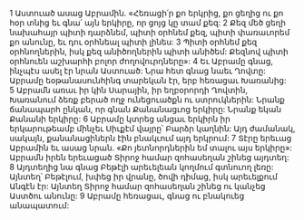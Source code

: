 1 Աստուած ասաց Աբրամին. «Հեռացի՛ր քո երկրից, քո ցեղից ու քո հօր տնից եւ գնա՛ այն երկիրը, որ ցոյց կը տամ քեզ: 2 Քեզ մեծ ցեղի նախահայր պիտի դարձնեմ, պիտի օրհնեմ քեզ, պիտի փառաւորեմ քո անունը, եւ դու օրհնեալ պիտի լինես: 3 Պիտի օրհնեմ քեզ օրհնողներին, իսկ քեզ անիծողներին պիտի անիծեմ: Քեզնով պիտի օրհնուեն աշխարհի բոլոր ժողովուրդները»: 4 Եւ Աբրամը գնաց, ինչպէս ասել էր նրան Աստուած: Նրա հետ գնաց նաեւ Ղովտը: Աբրամը եօթանասունհինգ տարեկան էր, երբ հեռացաւ Խառանից: 5 Աբրամն առաւ իր կին Սարային, իր եղբօրորդի Ղովտին, Խառանում ձեռք բերած ողջ ունեցուածքն ու ստրուկներին: Նրանք ճանապարհ ընկան, որ գնան Քանանացւոց երկիրը: Նրանք եկան Քանանի երկիրը: 6 Աբրամը կտրեց անցաւ երկիրն իր երկարութեամբ մինչեւ Սիւքէմ վայրը՝ Բարձր կաղնին: Այդ ժամանակ, սակայն, քանանացիներն էին բնակւում այդ երկրում: 7 Տէրը երեւաց Աբրամին եւ ասաց նրան. «Քո յետնորդներին եմ տալու այս երկիրը»: Աբրամն իրեն երեւացած Տիրոջ համար զոհասեղան շինեց այդտեղ: 8 Այդտեղից նա գնաց Բեթէլի արեւելեան կողմում գտնուող լեռը: Այնտեղ՝ Բեթէլում, խփեց իր վրանը, ծովի դիմաց, իսկ արեւելքում Անգէն էր: Այնտեղ Տիրոջ համար զոհասեղան շինեց ու կանչեց Աստծու անունը: 9 Աբրամը հեռացաւ, գնաց ու բնակուեց անապատում:

